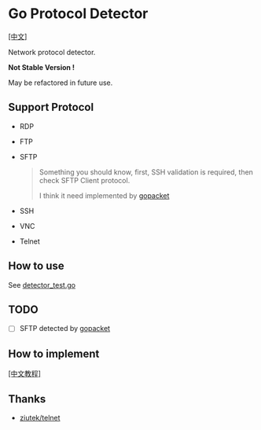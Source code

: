# Go Protocol Detector

[[中文]](https://github.com/allanpk716/go-protocol-detector/blob/master/ReadMeThings/readme_cn.md)

Network protocol detector. 

**Not Stable Version !** 

May be refactored in future use.

## Support Protocol

* RDP

* FTP

* SFTP

  > Something you should know, first, SSH validation is required, then check SFTP Client protocol.
  >
  > I think it need implemented by [gopacket](https://github.com/google/gopacket)

* SSH

* VNC

* Telnet

## How to use

See [detector_test.go](https://github.com/allanpk716/go-protocol-detector/blob/master/detector_test.go)

## TODO

- [ ] SFTP detected by [gopacket](https://github.com/google/gopacket)

## How to implement

[[中文教程]](https://github.com/allanpk716/go-protocol-detector/blob/master/ReadMeThings/readme_cn_tutorial.md)

## Thanks

* [ziutek/telnet](ziutek/telnet)